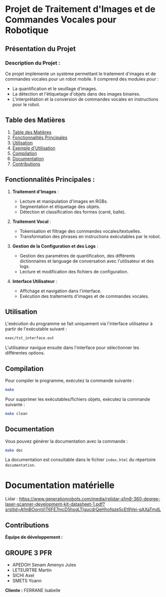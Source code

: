 # Projet de Traitement d'Images et de Commandes Vocales pour Robotique

## Présentation du Projet

### Description du Projet :

Ce projet implémente un système permettant le traitement d'images et de commandes vocales pour un robot mobile. Il comprend des modules pour :

- La quantification et le seuillage d'images.
- La détection et l'étiquetage d'objets dans des images binaires.
- L'interprétation et la conversion de commandes vocales en instructions pour le robot.

## Table des Matières

1. [Table des Matières](#table-des-matières)
2. [Fonctionnalités Principales](#fonctionnalités-principales)
3. [Utilisation](#utilisation)
4. [Exemple d'Utilisation](#exemple-dutilisation)
5. [Compilation](#compilation)
6. [Documentation](#documentation)
7. [Contributions](#contributions)

## Fonctionnalités Principales :

1. **Traitement d'Images** :

   - Lecture et manipulation d'images en RGBs.
   - Segmentation et étiquetage des objets.
   - Détection et classification des formes (carré, balle).

2. **Traitement Vocal** :

   - Tokenisation et filtrage des commandes vocales/textuelles.
   - Transformation des phrases en instructions exécutables par le robot.

3. **Gestion de la Configuration et des Logs** :

   - Gestion des paramètres de quantification, des différents dictionnaires et language de conversation avec l'utilisateur et des logs.
   - Lecture et modification des fichiers de configuration.

4. **Interface Utilisateur** :

   - Affichage et navigation dans l'interface.
   - Exécution des traitements d'images et de commandes vocales.

## Utilisation

L'exécution du programme se fait uniquement via l'interface utilisateur à partir de l'exécutable suivant :

```bash
exec/tst_interface.out
```

L'utilisateur navigue ensuite dans l'interface pour sélectionner les différentes options.

## Compilation

Pour compiler le programme, exécutez la commande suivante :

```bash
make
```

Pour supprimer les exécutables/fichiers objets, exécutez la commande suivante :
```bash
make clean
```


## Documentation

Vous pouvez générer la documentation avec la commande :

```bash
make doc
```

La documentation est consultable dans le fichier `index.html` du répertoire `documentation`.

# Documentation matérielle
   Lidar : https://www.generationrobots.com/media/rplidar-a1m8-360-degree-laser-scanner-development-kit-datasheet-1.pdf?srsltid=AfmBOornViT6FE7mcD5hsgLTlgucdrQeHhofqze5cEt9Vei-qAXaTmdL

## Contributions

**Équipe de développement :**

## GROUPE 3 PFR
- APEDOH Senam Amenyo  Jules
- LETEURTRE Martin
- SICHI Axel
- SMETS Yoann

**Cliente :**
FERRANE Isabelle

